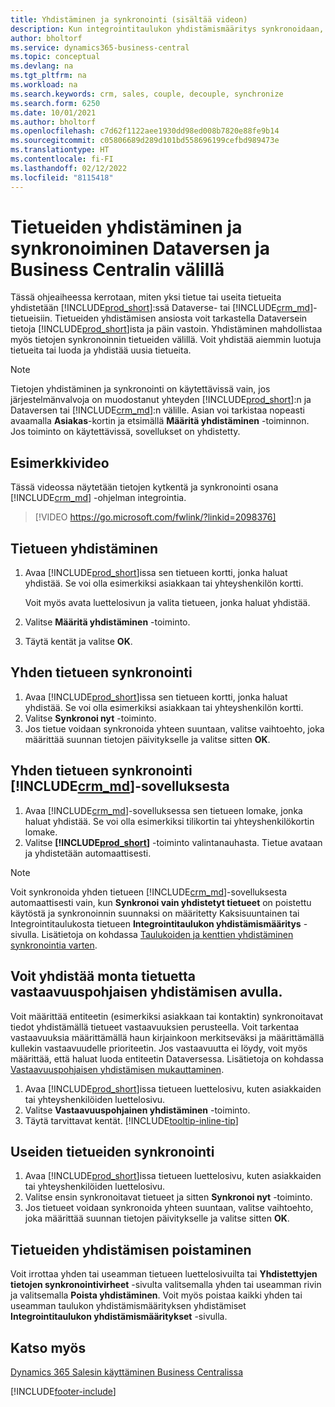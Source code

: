 ```yaml
---
title: Yhdistäminen ja synkronointi (sisältää videon)
description: Kun integrointitaulukon yhdistämismääritys synkronoidaan, yhdistettyjen Business Central- ja Dynamics 365 Sales -taulukoiden kaikkien tietueiden tiedot voidaan synkronoida.
author: bholtorf
ms.service: dynamics365-business-central
ms.topic: conceptual
ms.devlang: na
ms.tgt_pltfrm: na
ms.workload: na
ms.search.keywords: crm, sales, couple, decouple, synchronize
ms.search.form: 6250
ms.date: 10/01/2021
ms.author: bholtorf
ms.openlocfilehash: c7d62f1122aee1930dd98ed008b7820e88fe9b14
ms.sourcegitcommit: c05806689d289d101bd558696199cefbd989473e
ms.translationtype: HT
ms.contentlocale: fi-FI
ms.lasthandoff: 02/12/2022
ms.locfileid: "8115418"
---
```

# <a name="coupling-and-synchronizing-records-between-dataverse-and-business-central"></a>Tietueiden yhdistäminen ja synkronoiminen Dataversen ja Business Centralin välillä

Tässä ohjeaiheessa kerrotaan, miten yksi tietue tai useita tietueita yhdistetään [!INCLUDE[prod_short](includes/prod_short.md)]:ssä Dataverse- tai [!INCLUDE[crm_md](includes/crm_md.md)]-tietueisiin. Tietueiden yhdistämisen ansiosta voit tarkastella Dataversein tietoja [!INCLUDE[prod_short](includes/prod_short.md)]ista ja päin vastoin. Yhdistäminen mahdollistaa myös tietojen synkronoinnin tietueiden välillä. Voit yhdistää aiemmin luotuja tietueita tai luoda ja yhdistää uusia tietueita.

> [!Note]
> Tietojen yhdistäminen ja synkronointi on käytettävissä vain, jos järjestelmänvalvoja on muodostanut yhteyden [!INCLUDE[prod_short](includes/prod_short.md)]:n ja Dataversen tai [!INCLUDE[crm_md](includes/crm_md.md)]:n välille. Asian voi tarkistaa nopeasti avaamalla **Asiakas**-kortin ja etsimällä **Määritä yhdistäminen** -toiminnon. Jos toiminto on käytettävissä, sovellukset on yhdistetty.   

## <a name="video-example"></a>Esimerkkivideo
Tässä videossa näytetään tietojen kytkentä ja synkronointi osana [!INCLUDE[crm_md](includes/crm_md.md)] -ohjelman integrointia.

> [!VIDEO https://go.microsoft.com/fwlink/?linkid=2098376]

## <a name="to-couple-a-record"></a>Tietueen yhdistäminen  
1.  Avaa [!INCLUDE[prod_short](includes/prod_short.md)]issa sen tietueen kortti, jonka haluat yhdistää. Se voi olla esimerkiksi asiakkaan tai yhteyshenkilön kortti.  

    Voit myös avata luettelosivun ja valita tietueen, jonka haluat yhdistää.  

2.  Valitse **Määritä yhdistäminen** -toiminto.  
3.  Täytä kentät ja valitse **OK**.  

## <a name="to-synchronize-a-single-record"></a>Yhden tietueen synkronointi  
1.  Avaa [!INCLUDE[prod_short](includes/prod_short.md)]issa sen tietueen kortti, jonka haluat yhdistää. Se voi olla esimerkiksi asiakkaan tai yhteyshenkilön kortti.  
2.  Valitse **Synkronoi nyt** -toiminto.  
3.  Jos tietue voidaan synkronoida yhteen suuntaan, valitse vaihtoehto, joka määrittää suunnan tietojen päivitykselle ja valitse sitten **OK**.  

## <a name="to-synchronize-a-single-record-from-crm_md"></a>Yhden tietueen synkronointi [!INCLUDE[crm_md](includes/crm_md.md)]-sovelluksesta  
1.  Avaa [!INCLUDE[crm_md](includes/crm_md.md)]-sovelluksessa sen tietueen lomake, jonka haluat yhdistää. Se voi olla esimerkiksi tilikortin tai yhteyshenkilökortin lomake.  
2.  Valitse **[!INCLUDE[prod_short](includes/prod_short.md)]** -toiminto valintanauhasta. Tietue avataan ja yhdistetään automaattisesti.

> [!Note]
> Voit synkronoida yhden tietueen [!INCLUDE[crm_md](includes/crm_md.md)]-sovelluksesta automaattisesti vain, kun **Synkronoi vain yhdistetyt tietueet** on poistettu käytöstä ja synkronoinnin suunnaksi on määritetty Kaksisuuntainen tai Integrointitaulukosta tietueen **Integrointitaulukon yhdistämismääritys** -sivulla. Lisätietoja on kohdassa [Taulukoiden ja kenttien yhdistäminen synkronointia varten](admin-how-to-modify-table-mappings-for-synchronization.md#creating-new-records).     

## <a name="to-couple-multiple-records-using-match-based-coupling"></a>Voit yhdistää monta tietuetta vastaavuuspohjaisen yhdistämisen avulla.

Voit määrittää entiteetin (esimerkiksi asiakkaan tai kontaktin) synkronoitavat tiedot yhdistämällä tietueet vastaavuuksien perusteella. Voit tarkentaa vastaavuuksia määrittämällä haun kirjainkoon merkitseväksi ja määrittämällä kullekin vastaavuudelle prioriteetin. Jos vastaavuutta ei löydy, voit myös määrittää, että haluat luoda entiteetin Dataversessa. Lisätietoja on kohdassa [Vastaavuuspohjaisen yhdistämisen mukauttaminen](admin-how-to-set-up-a-dynamics-crm-connection.md#customize-the-match-based-coupling).  

1. Avaa [!INCLUDE[prod_short](includes/prod_short.md)]issa tietueen luettelosivu, kuten asiakkaiden tai yhteyshenkilöiden luettelosivu.
2. Valitse **Vastaavuuspohjainen yhdistäminen** -toiminto.
3. Täytä tarvittavat kentät. [!INCLUDE[tooltip-inline-tip](includes/tooltip-inline-tip_md.md)]

## <a name="to-synchronize-multiple-records"></a>Useiden tietueiden synkronointi  
1.  Avaa [!INCLUDE[prod_short](includes/prod_short.md)]issa tietueen luettelosivu, kuten asiakkaiden tai yhteyshenkilöiden luettelosivu.  
2.  Valitse ensin synkronoitavat tietueet ja sitten **Synkronoi nyt** -toiminto.  
3.  Jos tietueet voidaan synkronoida yhteen suuntaan, valitse vaihtoehto, joka määrittää suunnan tietojen päivitykselle ja valitse sitten **OK**.  

## <a name="uncoupling-records"></a>Tietueiden yhdistämisen poistaminen
Voit irrottaa yhden tai useamman tietueen luettelosivuilta tai **Yhdistettyjen tietojen synkronointivirheet** -sivulta valitsemalla yhden tai useamman rivin ja valitsemalla **Poista yhdistäminen**. Voit myös poistaa kaikki yhden tai useamman taulukon yhdistämismäärityksen yhdistämiset **Integrointitaulukon yhdistämismääritykset** -sivulla.

## <a name="see-also"></a>Katso myös  
[Dynamics 365 Salesin käyttäminen Business Centralissa](marketing-integrate-dynamicscrm.md)


[!INCLUDE[footer-include](includes/footer-banner.md)]